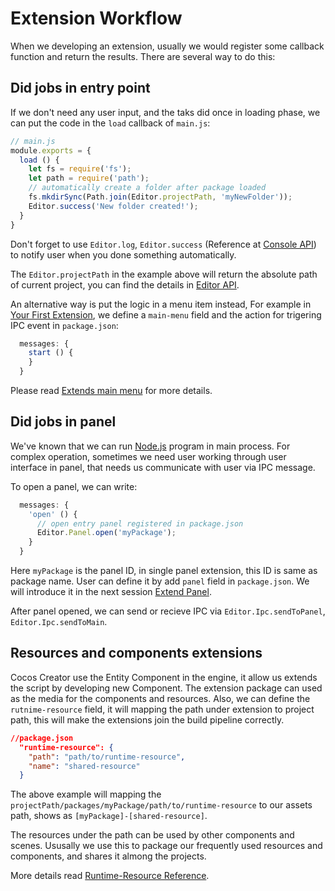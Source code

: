# Extension Workflow

When we developing an extension, usually we would register some callback function and return the results. There are several way to do this:

## Did jobs in entry point

If we don't need any user input, and the taks did once in loading phase, we can put the code in the `load` callback of `main.js`:

```js
// main.js
module.exports = {
  load () {
    let fs = require('fs');
    let path = require('path');
    // automatically create a folder after package loaded
    fs.mkdirSync(Path.join(Editor.projectPath, 'myNewFolder'));
    Editor.success('New folder created!');
  }
}
```

Don't forget to use `Editor.log`, `Editor.success` (Reference at [Console API](api/editor-framework/main/console.md#)) to notify user when you done something automatically.

The `Editor.projectPath` in the example above will return the absolute path of current project, you can find the details in [Editor API](api/editor-framework/main/editor.md).

An alternative way is put the logic in a menu item instead, For example in [Your First Extension](your-first-extension.md), we define a `main-menu` field and the action for trigering IPC event in `package.json`:

```js
  messages: {
    start () {
    }
  }
```

Please read [Extends main menu](extends-main-menu.md) for more details.

## Did jobs in panel

We've known that we can run [Node.js](//nodejs.org/) program in main process. For complex operation, sometimes we need user working through user interface in panel, that needs us communicate with user via IPC message.

To open a panel, we can write:

```js
  messages: {
    'open' () {
      // open entry panel registered in package.json
      Editor.Panel.open('myPackage');
    }
  }
```

Here `myPackage` is the panel ID, in single panel extension, this ID is same as package name. User can define it by add `panel` field in `package.json`. We will introduce it in the next session [Extend Panel](extends-panel.md).

After panel opened, we can send or recieve IPC via  `Editor.Ipc.sendToPanel`, `Editor.Ipc.sendToMain`.

## Resources and components extensions

Cocos Creator use the Entity Component in the engine, it allow us extends the script by developing new Component. The extension package can used as the media for the components and resources. Also, we can define the `rutnime-resource` field, it will mapping the path under extension to project path, this will make the extensions join the build pipeline correctly.

```json
//package.json
  "runtime-resource": {
    "path": "path/to/runtime-resource",
    "name": "shared-resource"
  }
```

The above example will mapping the `projectPath/packages/myPackage/path/to/runtime-resource` to our assets path, shows as `[myPackage]-[shared-resource]`.

The resources under the path can be used by other components and scenes. Ususally we use this to package our frequently used resources and components, and shares it almong the projects.

More details read [Runtime-Resource Reference](reference/package-json-reference.md#runtime-resource-object-).